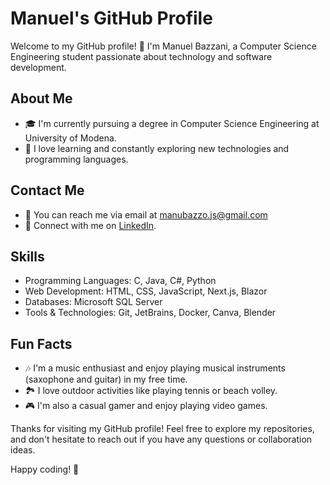 # Manuel's GitHub Profile

Welcome to my GitHub profile! 👋 I'm Manuel Bazzani, a Computer Science Engineering student passionate about technology and software development.

## About Me

- 🎓 I'm currently pursuing a degree in Computer Science Engineering at University of Modena.
- 🌱 I love learning and constantly exploring new technologies and programming languages.

## Contact Me

- 📧 You can reach me via email at manubazzo.js@gmail.com
- 💼 Connect with me on [LinkedIn](https://www.linkedin.com/in/manuel-bazzani-b15a50254/).

## Skills

- Programming Languages: C, Java, C#, Python
- Web Development: HTML, CSS, JavaScript, Next.js, Blazor
- Databases: Microsoft SQL Server
- Tools & Technologies: Git, JetBrains, Docker, Canva, Blender

## Fun Facts

- 🎶 I'm a music enthusiast and enjoy playing musical instruments (saxophone and guitar) in my free time.
- 🏞️ I love outdoor activities like playing tennis or beach volley.
- 🎮 I'm also a casual gamer and enjoy playing video games.

Thanks for visiting my GitHub profile! Feel free to explore my repositories, and don't hesitate to reach out if you have any questions or collaboration ideas.

Happy coding! 🚀

